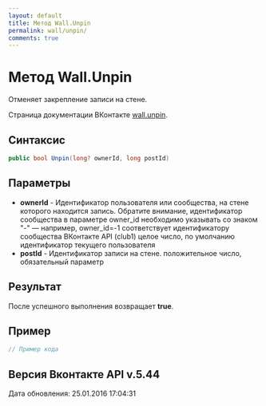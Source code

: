 ```yaml
---
layout: default
title: Метод Wall.Unpin
permalink: wall/unpin/
comments: true
---
```

# Метод Wall.Unpin
Отменяет закрепление записи на стене.

Страница документации ВКонтакте [wall.unpin](https://vk.com/dev/wall.unpin).

## Синтаксис
``` csharp
public bool Unpin(long? ownerId, long postId)
```

## Параметры
+ **ownerId** - Идентификатор пользователя или сообщества, на стене которого находится запись. Обратите внимание, идентификатор сообщества в параметре owner_id необходимо указывать со знаком "-" — например, owner_id=-1 соответствует идентификатору сообщества ВКонтакте API (club1)  целое число, по умолчанию идентификатор текущего пользователя
+ **postId** - Идентификатор записи на стене. положительное число, обязательный параметр

## Результат
После успешного выполнения возвращает **true**.

## Пример
``` csharp
// Пример кода
```

## Версия Вконтакте API v.5.44
Дата обновления: 25.01.2016 17:04:31
